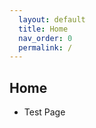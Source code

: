 ```yaml
---  
  layout: default  
  title: Home  
  nav_order: 0  
  permalink: /  
---  
```


## Home  
  - Test Page  